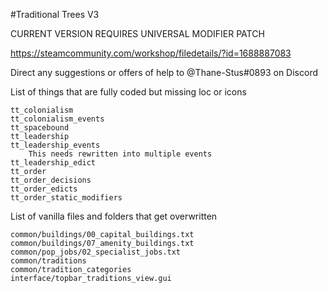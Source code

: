 #Traditional Trees V3

CURRENT VERSION REQUIRES UNIVERSAL MODIFIER PATCH

https://steamcommunity.com/workshop/filedetails/?id=1688887083

Direct any suggestions or offers of help to @Thane-Stus#0893 on Discord

List of things that are fully coded but missing loc or icons
	
	tt_colonialism 
	tt_colonialism_events
	tt_spacebound
	tt_leadership
	tt_leadership_events
		This needs rewritten into multiple events
	tt_leadership_edict
	tt_order
	tt_order_decisions
	tt_order_edicts
	tt_order_static_modifiers
	
List of vanilla files and folders that get overwritten

	common/buildings/00_capital_buildings.txt
	common/buildings/07_amenity_buildings.txt
	common/pop_jobs/02_specialist_jobs.txt
	common/traditions
	common/tradition_categories
	interface/topbar_traditions_view.gui
